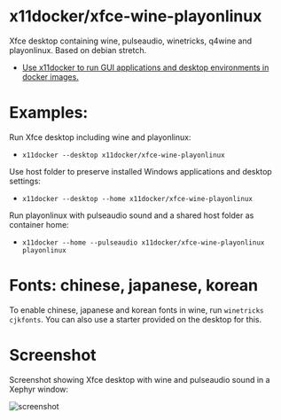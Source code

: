 # x11docker/xfce-wine-playonlinux

Xfce desktop containing wine, pulseaudio, winetricks, q4wine and playonlinux. Based on debian stretch.

 - [Use x11docker to run GUI applications and desktop environments in docker images.](https://github.com/mviereck/x11docker)

# Examples:
Run Xfce desktop including wine and playonlinux:
  - `x11docker --desktop x11docker/xfce-wine-playonlinux`

Use host folder to preserve installed Windows applications and desktop settings:
  - `x11docker --desktop --home x11docker/xfce-wine-playonlinux`

Run playonlinux with pulseaudio sound and a shared host folder as container home:
 - `x11docker --home --pulseaudio x11docker/xfce-wine-playonlinux playonlinux`
 
# Fonts: chinese, japanese, korean
To enable chinese, japanese and korean fonts in wine, run `winetricks cjkfonts`. You can also use a starter provided on the desktop  for this. 

 # Screenshot
 Screenshot showing Xfce desktop with wine and pulseaudio sound in a Xephyr window:
 
 ![screenshot](https://raw.githubusercontent.com/mviereck/x11docker/screenshots/screenshot-xfce-wine-playonlinux.png "xfce-wine-playonlinux desktop running in Xephyr window using x11docker")

